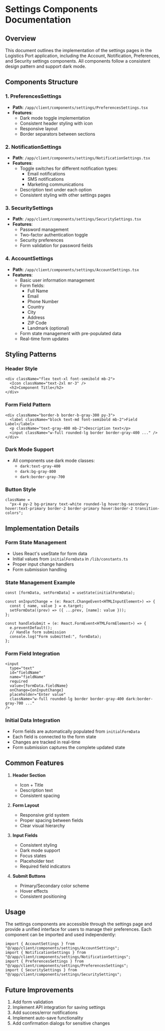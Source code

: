 # Settings Components Documentation

## Overview

This document outlines the implementation of the settings pages in the Logistics Port application, including the Account, Notification, Preferences, and Security settings components. All components follow a consistent design pattern and support dark mode.

## Components Structure

### 1. PreferencesSettings

- **Path**: `/app/client/components/settings/PreferencesSettings.tsx`
- **Features**:
  - Dark mode toggle implementation
  - Consistent header styling with icon
  - Responsive layout
  - Border separators between sections

### 2. NotificationSettings

- **Path**: `/app/client/components/settings/NotificationSettings.tsx`
- **Features**:
  - Toggle switches for different notification types:
    - Email notifications
    - SMS notifications
    - Marketing communications
  - Description text under each option
  - Consistent styling with other settings pages

### 3. SecuritySettings

- **Path**: `/app/client/components/settings/SecuritySettings.tsx`
- **Features**:
  - Password management
  - Two-factor authentication toggle
  - Security preferences
  - Form validation for password fields

### 4. AccountSettings

- **Path**: `/app/client/components/settings/AccountSettings.tsx`
- **Features**:
  - Basic user information management
  - Form fields:
    - Full Name
    - Email
    - Phone Number
    - Country
    - City
    - Address
    - ZIP Code
    - Landmark (optional)
  - Form state management with pre-populated data
  - Real-time form updates

## Styling Patterns

### Header Style

```tsx
<div className="flex text-xl font-semibold mb-2">
  <Icon className="text-2xl mr-3" />
  <h2>Component Title</h2>
</div>
```

### Form Field Pattern

```tsx
<div className="border-b border-b-gray-300 py-3">
  <label className="block text-md font-semibold mb-2">Field Label</label>
  <p className="text-gray-400 mb-2">Description text</p>
  <input className="w-full rounded-lg border border-gray-400 ..." />
</div>
```

### Dark Mode Support

- All components use dark mode classes:
  - `dark:text-gray-400`
  - `dark:bg-gray-800`
  - `dark:border-gray-700`

### Button Style

```tsx
className =
  "px-4 py-2 bg-primary text-white rounded-lg hover:bg-secondary hover:text-primary border-2 border-primary hover:border-2 transition-colors";
```

## Implementation Details

### Form State Management

- Uses React's useState for form data
- Initial values from `initialFormData` in `/lib/constants.ts`
- Proper input change handlers
- Form submission handling

### State Management Example

```tsx
const [formData, setFormData] = useState(initialFormData);

const onInputChange = (e: React.ChangeEvent<HTMLInputElement>) => {
  const { name, value } = e.target;
  setFormData((prev) => ({ ...prev, [name]: value }));
};

const handleSubmit = (e: React.FormEvent<HTMLFormElement>) => {
  e.preventDefault();
  // Handle form submission
  console.log("Form submitted:", formData);
};
```

### Form Field Integration

```tsx
<input
  type="text"
  id="fieldName"
  name="fieldName"
  required
  value={formData.fieldName}
  onChange={onInputChange}
  placeholder="Enter value"
  className="w-full rounded-lg border border-gray-400 dark:border-gray-700 ..."
/>
```

### Initial Data Integration

- Form fields are automatically populated from `initialFormData`
- Each field is connected to the form state
- Changes are tracked in real-time
- Form submission captures the complete updated state

## Common Features

1. **Header Section**

   - Icon + Title
   - Description text
   - Consistent spacing

2. **Form Layout**

   - Responsive grid system
   - Proper spacing between fields
   - Clear visual hierarchy

3. **Input Fields**

   - Consistent styling
   - Dark mode support
   - Focus states
   - Placeholder text
   - Required field indicators

4. **Submit Buttons**
   - Primary/Secondary color scheme
   - Hover effects
   - Consistent positioning

## Usage

The settings components are accessible through the settings page and provide a unified interface for users to manage their preferences. Each component can be imported and used independently:

```tsx
import { AccountSettings } from "@/app/client/components/settings/AccountSettings";
import { NotificationSettings } from "@/app/client/components/settings/NotificationSettings";
import { PreferencesSettings } from "@/app/client/components/settings/PreferencesSettings";
import { SecuritySettings } from "@/app/client/components/settings/SecuritySettings";
```

## Future Improvements

1. Add form validation
2. Implement API integration for saving settings
3. Add success/error notifications
4. Implement auto-save functionality
5. Add confirmation dialogs for sensitive changes
